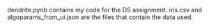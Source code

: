 dendrite.pynb contains my code for the DS assignment.
iris.csv and algoparams_from_ui.json are the files that contain the data used.

